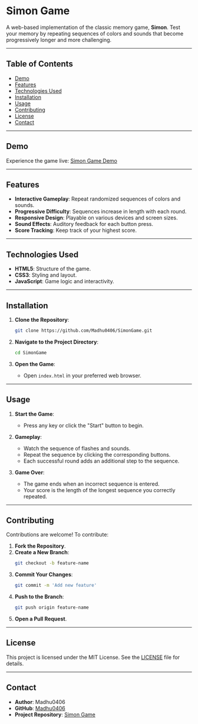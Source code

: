 

# **Simon Game**

A web-based implementation of the classic memory game, **Simon**. Test your memory by repeating sequences of colors and sounds that become progressively longer and more challenging.

---

## **Table of Contents**

- [Demo](#demo)
- [Features](#features)
- [Technologies Used](#technologies-used)
- [Installation](#installation)
- [Usage](#usage)
- [Contributing](#contributing)
- [License](#license)
- [Contact](#contact)

---

## **Demo**

Experience the game live: [Simon Game Demo](https://madhu0406.github.io/SimonGame/)

---

## **Features**

- **Interactive Gameplay**: Repeat randomized sequences of colors and sounds.
- **Progressive Difficulty**: Sequences increase in length with each round.
- **Responsive Design**: Playable on various devices and screen sizes.
- **Sound Effects**: Auditory feedback for each button press.
- **Score Tracking**: Keep track of your highest score.

---

## **Technologies Used**

- **HTML5**: Structure of the game.
- **CSS3**: Styling and layout.
- **JavaScript**: Game logic and interactivity.

---

## **Installation**

1. **Clone the Repository**:
   ```bash
   git clone https://github.com/Madhu0406/SimonGame.git
   ```

2. **Navigate to the Project Directory**:
   ```bash
   cd SimonGame
   ```

3. **Open the Game**:
   - Open `index.html` in your preferred web browser.

---

## **Usage**

1. **Start the Game**:
   - Press any key or click the "Start" button to begin.

2. **Gameplay**:
   - Watch the sequence of flashes and sounds.
   - Repeat the sequence by clicking the corresponding buttons.
   - Each successful round adds an additional step to the sequence.

3. **Game Over**:
   - The game ends when an incorrect sequence is entered.
   - Your score is the length of the longest sequence you correctly repeated.

---

## **Contributing**

Contributions are welcome! To contribute:

1. **Fork the Repository**.
2. **Create a New Branch**:
   ```bash
   git checkout -b feature-name
   ```
3. **Commit Your Changes**:
   ```bash
   git commit -m 'Add new feature'
   ```
4. **Push to the Branch**:
   ```bash
   git push origin feature-name
   ```
5. **Open a Pull Request**.

---

## **License**

This project is licensed under the MIT License. See the [LICENSE](https://github.com/Madhu0406/SimonGame/blob/main/LICENSE) file for details.

---

## **Contact**

- **Author**: Madhu0406
- **GitHub**: [Madhu0406](https://github.com/Madhu0406)
- **Project Repository**: [Simon Game](https://github.com/Madhu0406/SimonGame)

